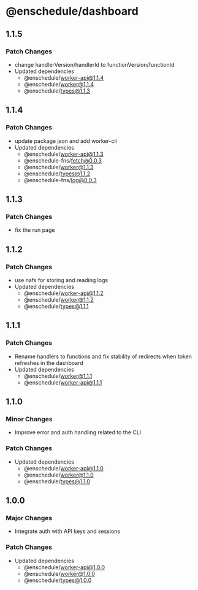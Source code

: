 # @enschedule/dashboard

## 1.1.5

### Patch Changes

- change handlerVersion/handlerId to functionVersion/functionId
- Updated dependencies
  - @enschedule/worker-api@1.1.4
  - @enschedule/worker@1.1.4
  - @enschedule/types@1.1.3

## 1.1.4

### Patch Changes

- update package json and add worker-cli
- Updated dependencies
  - @enschedule/worker-api@1.1.3
  - @enschedule-fns/fetch@0.0.3
  - @enschedule/worker@1.1.3
  - @enschedule/types@1.1.2
  - @enschedule-fns/log@0.0.3

## 1.1.3

### Patch Changes

- fix the run page

## 1.1.2

### Patch Changes

- use nafs for storing and reading logs
- Updated dependencies
  - @enschedule/worker-api@1.1.2
  - @enschedule/worker@1.1.2
  - @enschedule/types@1.1.1

## 1.1.1

### Patch Changes

- Rename handlers to functions and fix stability of redirects when token refreshes in the dashboard
- Updated dependencies
  - @enschedule/worker@1.1.1
  - @enschedule/worker-api@1.1.1

## 1.1.0

### Minor Changes

- Improve error and auth handling related to the CLI

### Patch Changes

- Updated dependencies
  - @enschedule/worker-api@1.1.0
  - @enschedule/worker@1.1.0
  - @enschedule/types@1.1.0

## 1.0.0

### Major Changes

- Integrate auth with API keys and sessions

### Patch Changes

- Updated dependencies
  - @enschedule/worker-api@1.0.0
  - @enschedule/worker@1.0.0
  - @enschedule/types@1.0.0
